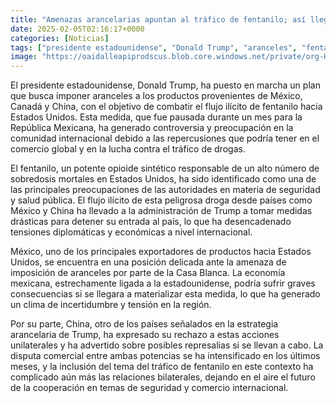 ```yaml
---
title: "Amenazas arancelarias apuntan al tráfico de fentanilo; así llega esta droga a EU"
date: 2025-02-05T02:16:17+0000
categories: [Noticias]
tags: ["presidente estadounidense", "Donald Trump", "aranceles", "fentanilo", "México", "China", "comercio global", "tráfico de drogas."]
image: "https://oaidalleapiprodscus.blob.core.windows.net/private/org-HKmKxpuNw3Y88lm4EBrIPq0n/user-ZwiCXOggLL8ZNNKE2g7rXFmV/img-H88ScUOiMebi7UeeZl6H049N.png?st=2025-02-05T01%3A16%3A17Z&se=2025-02-05T03%3A16%3A17Z&sp=r&sv=2024-08-04&sr=b&rscd=inline&rsct=image/png&skoid=d505667d-d6c1-4a0a-bac7-5c84a87759f8&sktid=a48cca56-e6da-484e-a814-9c849652bcb3&skt=2025-02-05T00%3A42%3A26Z&ske=2025-02-06T00%3A42%3A26Z&sks=b&skv=2024-08-04&sig=vwH4H%2BQuMDEdIl/IA4Ujpdo40%2BS4vZqBCrXJHgowHNE%3D"
---
```


El presidente estadounidense, Donald Trump, ha puesto en marcha un plan que busca imponer aranceles a los productos provenientes de México, Canadá y China, con el objetivo de combatir el flujo ilícito de fentanilo hacia Estados Unidos. Esta medida, que fue pausada durante un mes para la República Mexicana, ha generado controversia y preocupación en la comunidad internacional debido a las repercusiones que podría tener en el comercio global y en la lucha contra el tráfico de drogas.

El fentanilo, un potente opioide sintético responsable de un alto número de sobredosis mortales en Estados Unidos, ha sido identificado como una de las principales preocupaciones de las autoridades en materia de seguridad y salud pública. El flujo ilícito de esta peligrosa droga desde países como México y China ha llevado a la administración de Trump a tomar medidas drásticas para detener su entrada al país, lo que ha desencadenado tensiones diplomáticas y económicas a nivel internacional.

México, uno de los principales exportadores de productos hacia Estados Unidos, se encuentra en una posición delicada ante la amenaza de imposición de aranceles por parte de la Casa Blanca. La economía mexicana, estrechamente ligada a la estadounidense, podría sufrir graves consecuencias si se llegara a materializar esta medida, lo que ha generado un clima de incertidumbre y tensión en la región.

Por su parte, China, otro de los países señalados en la estrategia arancelaria de Trump, ha expresado su rechazo a estas acciones unilaterales y ha advertido sobre posibles represalias si se llevan a cabo. La disputa comercial entre ambas potencias se ha intensificado en los últimos meses, y la inclusión del tema del tráfico de fentanilo en este contexto ha complicado aún más las relaciones bilaterales, dejando en el aire el futuro de la cooperación en temas de seguridad y comercio internacional.
    